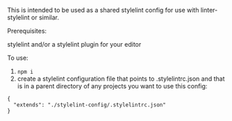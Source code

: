 This is intended to be used as a shared stylelint config for use with linter-stylelint or similar.

Prerequisites:

stylelint and/or a stylelint plugin for your editor

To use:

1. `npm i`
2. create a stylelint configuration file that points to .stylelintrc.json and that is in a parent directory of any projects you want to use this config:

```
{
  "extends": "./stylelint-config/.stylelintrc.json"
}
```
